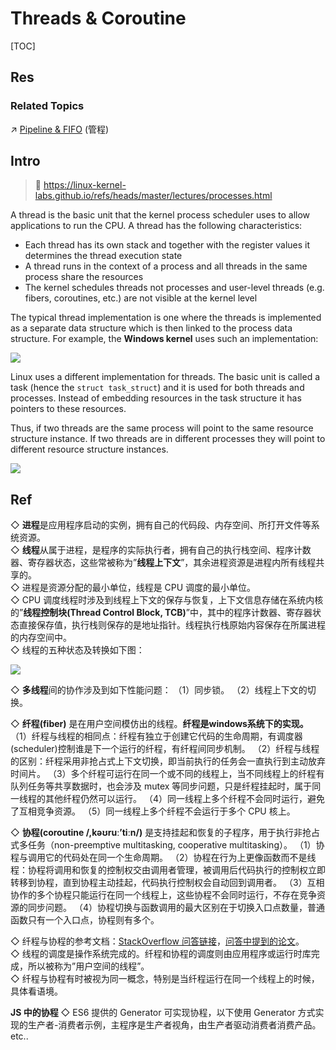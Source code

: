 # Threads & Coroutine

[TOC]



## Res
### Related Topics
↗ [Pipeline & FIFO](../IPC%20(Inter%20Process%20Communication)/Message%20Passing/Pipeline%20&%20FIFO/Pipeline%20&%20FIFO.md) (管程)



## Intro
> 📎 https://linux-kernel-labs.github.io/refs/heads/master/lectures/processes.html

A thread is the basic unit that the kernel process scheduler uses to allow applications to run the CPU. A thread has the following characteristics:
- Each thread has its own stack and together with the register values it determines the thread execution state
- A thread runs in the context of a process and all threads in the same process share the resources
- The kernel schedules threads not processes and user-level threads (e.g. fibers, coroutines, etc.) are not visible at the kernel level

The typical thread implementation is one where the threads is implemented as a separate data structure which is then linked to the process data structure. For example, the **Windows kernel** uses such an implementation:

![](../../../../../../../Assets/Pics/Pasted%20image%2020240601105206.png)

Linux uses a different implementation for threads. The basic unit is called a task (hence the `struct task_struct`) and it is used for both threads and processes. Instead of embedding resources in the task structure it has pointers to these resources.

Thus, if two threads are the same process will point to the same resource structure instance. If two threads are in different processes they will point to different resource structure instances.

![](../../../../../../../Assets/Pics/Pasted%20image%2020240601105310.png)



## Ref
[进程、线程、纤程、协程]: https://congzhou09.github.io/knowledge/进程、线程、纤程、协程.html

◇ **进程**是应用程序启动的实例，拥有自己的代码段、内存空间、所打开文件等系统资源。  
◇ **线程**从属于进程，是程序的实际执行者，拥有自己的执行栈空间、程序计数器、寄存器状态，这些常被称为”**线程上下文**”，其余进程资源是进程内所有线程共享的。  
◇ 进程是资源分配的最小单位，线程是 CPU 调度的最小单位。  
◇ CPU 调度线程时涉及到线程上下文的保存与恢复，上下文信息存储在系统内核的”**线程控制块(Thread Control Block, TCB)**”中，其中的程序计数器、寄存器状态直接保存值，执行栈则保存的是地址指针。线程执行栈原始内容保存在所属进程的内存空间中。  
◇ 线程的五种状态及转换如下图：

![](../../../../../../../Assets/Pics/Screenshot%202024-02-26%20at%2010.50.40AM.png)

◇ **多线程**间的协作涉及到如下性能问题：
（1）同步锁。
（2）线程上下文的切换。

◇ **纤程(fiber)** 是在用户空间模仿出的线程。**纤程是windows系统下的实现。**
（1）纤程与线程的相同点：纤程有独立于创建它代码的生命周期，有调度器(scheduler)控制谁是下一个运行的纤程，有纤程间同步机制。
（2）纤程与线程的区别：纤程采用非抢占式上下文切换，即当前执行的任务会一直执行到主动放弃时间片。
（3）多个纤程可运行在同一个或不同的线程上，当不同线程上的纤程有队列任务等共享数据时，也会涉及 mutex 等同步问题，只是纤程挂起时，属于同一线程的其他纤程仍然可以运行。
（4）同一线程上多个纤程不会同时运行，避免了互相竞争资源。
（5）同一线程上多个纤程不会运行于多个 CPU 核上。

◇ **协程(coroutine /,kəʊruː’tiːn/)** 是支持挂起和恢复的子程序，用于执行非抢占式多任务（non-preemptive multitasking, cooperative multitasking）。
（1）协程与调用它的代码处在同一个生命周期。
（2）协程在行为上更像函数而不是线程：协程将调用和恢复的控制权交由调用者管理，被调用后代码执行的控制权立即转移到协程，直到协程主动挂起，代码执行控制权会自动回到调用者。
（3）互相协作的多个协程只能运行在同一个线程上，这些协程不会同时运行，不存在竞争资源的同步问题。
（4）协程切换与函数调用的最大区别在于切换入口点数量，普通函数只有一个入口点，协程则有多个。

◇ 纤程与协程的参考文档：[StackOverflow 问答链接](https://stackoverflow.com/questions/42983095/coroutine-vs-fiber-difference-clarification)，[问答中提到的论文](http://www.open-std.org/jtc1/sc22/wg21/docs/papers/2014/n4024.pdf)。  
◇ 线程的调度是操作系统完成的。纤程和协程的调度则由应用程序或运行时库完成，所以被称为”用户空间的线程”。  
◇ 纤程与协程有时被视为同一概念，特别是当纤程运行在同一个线程上的时候，具体看语境。

**JS 中的协程**
◇ ES6 提供的 Generator 可实现协程，以下使用 Generator 方式实现的生产者-消费者示例，主程序是生产者视角，由生产者驱动消费者消费产品。
etc..

[进程 线程 协程 管程 纤程 概念对比理解 - 淼焱洞见的文章 - 知乎]: https://zhuanlan.zhihu.com/p/26757689
